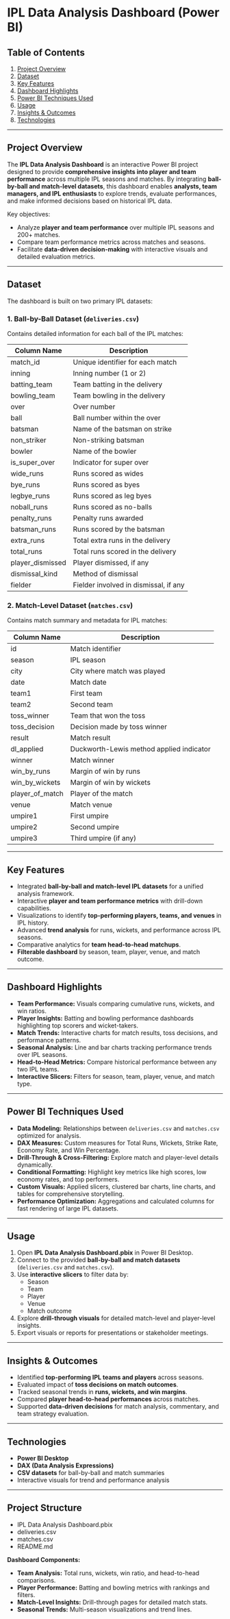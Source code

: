 # IPL Data Analysis Dashboard (Power BI)

## Table of Contents
1. [Project Overview](#project-overview)
2. [Dataset](#dataset)
3. [Key Features](#key-features)
4. [Dashboard Highlights](#dashboard-highlights)
5. [Power BI Techniques Used](#power-bi-techniques-used)
6. [Usage](#usage)
7. [Insights & Outcomes](#insights--outcomes)
8. [Technologies](#technologies)

---

## Project Overview
The **IPL Data Analysis Dashboard** is an interactive Power BI project designed to provide **comprehensive insights into player and team performance** across multiple IPL seasons and matches. By integrating **ball-by-ball and match-level datasets**, this dashboard enables **analysts, team managers, and IPL enthusiasts** to explore trends, evaluate performances, and make informed decisions based on historical IPL data.  

Key objectives:
- Analyze **player and team performance** over multiple IPL seasons and 200+ matches.
- Compare team performance metrics across matches and seasons.
- Facilitate **data-driven decision-making** with interactive visuals and detailed evaluation metrics.

---

## Dataset
The dashboard is built on two primary IPL datasets:

### 1. Ball-by-Ball Dataset (`deliveries.csv`)
Contains detailed information for each ball of the IPL matches:

| Column Name       | Description |
|------------------|-------------|
| match_id          | Unique identifier for each match |
| inning            | Inning number (1 or 2) |
| batting_team      | Team batting in the delivery |
| bowling_team      | Team bowling in the delivery |
| over              | Over number |
| ball              | Ball number within the over |
| batsman           | Name of the batsman on strike |
| non_striker       | Non-striking batsman |
| bowler            | Name of the bowler |
| is_super_over     | Indicator for super over |
| wide_runs         | Runs scored as wides |
| bye_runs          | Runs scored as byes |
| legbye_runs       | Runs scored as leg byes |
| noball_runs       | Runs scored as no-balls |
| penalty_runs      | Penalty runs awarded |
| batsman_runs      | Runs scored by the batsman |
| extra_runs        | Total extra runs in the delivery |
| total_runs        | Total runs scored in the delivery |
| player_dismissed  | Player dismissed, if any |
| dismissal_kind    | Method of dismissal |
| fielder           | Fielder involved in dismissal, if any |

### 2. Match-Level Dataset (`matches.csv`)
Contains match summary and metadata for IPL matches:

| Column Name       | Description |
|------------------|-------------|
| id                | Match identifier |
| season            | IPL season |
| city              | City where match was played |
| date              | Match date |
| team1             | First team |
| team2             | Second team |
| toss_winner       | Team that won the toss |
| toss_decision     | Decision made by toss winner |
| result            | Match result |
| dl_applied        | Duckworth-Lewis method applied indicator |
| winner            | Match winner |
| win_by_runs       | Margin of win by runs |
| win_by_wickets    | Margin of win by wickets |
| player_of_match   | Player of the match |
| venue             | Match venue |
| umpire1           | First umpire |
| umpire2           | Second umpire |
| umpire3           | Third umpire (if any) |

---

## Key Features
- Integrated **ball-by-ball and match-level IPL datasets** for a unified analysis framework.
- Interactive **player and team performance metrics** with drill-down capabilities.
- Visualizations to identify **top-performing players, teams, and venues** in IPL history.
- Advanced **trend analysis** for runs, wickets, and performance across IPL seasons.
- Comparative analytics for **team head-to-head matchups**.
- **Filterable dashboard** by season, team, player, venue, and match outcome.

---

## Dashboard Highlights
- **Team Performance:** Visuals comparing cumulative runs, wickets, and win ratios.
- **Player Insights:** Batting and bowling performance dashboards highlighting top scorers and wicket-takers.
- **Match Trends:** Interactive charts for match results, toss decisions, and performance patterns.
- **Seasonal Analysis:** Line and bar charts tracking performance trends over IPL seasons.
- **Head-to-Head Metrics:** Compare historical performance between any two IPL teams.
- **Interactive Slicers:** Filters for season, team, player, venue, and match type.

---

## Power BI Techniques Used
- **Data Modeling:** Relationships between `deliveries.csv` and `matches.csv` optimized for analysis.
- **DAX Measures:** Custom measures for Total Runs, Wickets, Strike Rate, Economy Rate, and Win Percentage.
- **Drill-Through & Cross-Filtering:** Explore match and player-level details dynamically.
- **Conditional Formatting:** Highlight key metrics like high scores, low economy rates, and top performers.
- **Custom Visuals:** Applied slicers, clustered bar charts, line charts, and tables for comprehensive storytelling.
- **Performance Optimization:** Aggregations and calculated columns for fast rendering of large IPL datasets.

---

## Usage
1. Open **IPL Data Analysis Dashboard.pbix** in Power BI Desktop.
2. Connect to the provided **ball-by-ball and match datasets** (`deliveries.csv` and `matches.csv`).
3. Use **interactive slicers** to filter data by:
   - Season
   - Team
   - Player
   - Venue
   - Match outcome
4. Explore **drill-through visuals** for detailed match-level and player-level insights.
5. Export visuals or reports for presentations or stakeholder meetings.

---

## Insights & Outcomes
- Identified **top-performing IPL teams and players** across seasons.
- Evaluated impact of **toss decisions on match outcomes**.
- Tracked seasonal trends in **runs, wickets, and win margins**.
- Compared **player head-to-head performances** across matches.
- Supported **data-driven decisions** for match analysis, commentary, and team strategy evaluation.

---

## Technologies
- **Power BI Desktop**
- **DAX (Data Analysis Expressions)**
- **CSV datasets** for ball-by-ball and match summaries
- Interactive visuals for trend and performance analysis

---

## Project Structure
 - IPL Data Analysis Dashboard.pbix
 - deliveries.csv
 - matches.csv
 - README.md


**Dashboard Components:**
- **Team Analysis:** Total runs, wickets, win ratio, and head-to-head comparisons.
- **Player Performance:** Batting and bowling metrics with rankings and filters.
- **Match-Level Insights:** Drill-through pages for detailed match stats.
- **Seasonal Trends:** Multi-season visualizations and trend lines.
